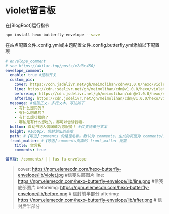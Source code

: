 # violet留言板

在[BlogRoot]运行指令

```bash
npm install hexo-butterfly-envelope --save
```

在站点配置文件_config.yml或主题配置文件_config.butterfly.yml添加以下配置项

```yaml
# envelope_comment
# see https://akilar.top/posts/e2d3c450/
envelope_comment:
  enable: true #控制开关
  custom_pic:      
    cover: https://cdn.jsdelivr.net/gh/meimolihan/cdn@v1.0.0/hexo/violet/violet.webp #信笺头部图片
    line: https://cdn.jsdelivr.net/gh/meimolihan/cdn@v1.0.0/hexo/violet/line.png #信笺底部图片
    beforeimg: https://cdn.jsdelivr.net/gh/meimolihan/cdn@v1.0.0/hexo/violet/before.png # 信封前半部分
    afterimg: https://cdn.jsdelivr.net/gh/meimolihan/cdn@v1.0.0/hexo/violet/after.png # 信封后半部分
  message: #信笺正文，多行文本，写法如下
    - 有什么想问的？
    - 有什么想说的？
    - 有什么想吐槽的？
    - 哪怕是有什么想吃的，都可以告诉我哦~
  bottom: 自动书记人偶竭诚为您服务！ #仅支持单行文本
  height: #1050px，信封划出的高度
  path: #【可选】comments 的路径名称。默认为 comments，生成的页面为 comments/index.html
  front_matter: #【可选】comments页面的 front_matter 配置
    title: 留言板
    comments: true
```

```yaml
留言板: /comments/ || fas fa-envelope
```

>    cover: https://npm.elemecdn.com/hexo-butterfly-envelope/lib/violet.jpg #信笺头部图片
>    line: https://npm.elemecdn.com/hexo-butterfly-envelope/lib/line.png #信笺底部图片
>    beforeimg: https://npm.elemecdn.com/hexo-butterfly-envelope/lib/before.png # 信封前半部分
>    afterimg: https://npm.elemecdn.com/hexo-butterfly-envelope/lib/after.png # 信封后半部分